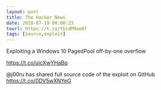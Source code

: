 ```yaml
---
layout: post
title: The Hacker News
date: 2018-07-19 00:00:23
tourl: https://t.co/tbidM9ew0f
tags: [Source,exploit]
---
```

Exploiting a Windows 10 PagedPool off-by-one overflow 

https://t.co/uicXwYHaBq

@j00ru has shared full source code of the exploit on GitHub https://t.co/0DV5wXNYeG